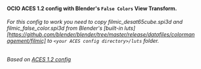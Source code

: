 #### OCIO ACES 1.2 config with Blender's `False Colors` View Transform.

###### For this config to work you need to copy *filmic_desat65cube.spi3d* and *filmic_false_color.spi3d* from Blender's [built-in luts][https://github.com/blender/blender/tree/master/release/datafiles/colormanagement/filmic] to `<your ACES config directory>/luts` folder.

###### Based on [ACES 1.2 config](https://github.com/colour-science/OpenColorIO-Configs/blob/feature/aces-1.2-config/aces_1.2/config.ocio)
